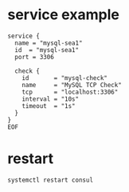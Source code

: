 # service example
```
service {
  name = "mysql-sea1"
  id  = "mysql-sea1"
  port = 3306

  check {
    id       = "mysql-check"
    name     = "MySQL TCP Check"
    tcp      = "localhost:3306"
    interval = "10s"
    timeout  = "1s"
  }
}
EOF
```

# restart
```
systemctl restart consul
```
